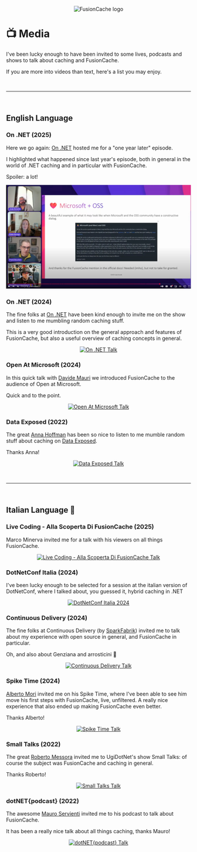 <div align="center">

![FusionCache logo](logo-128x128.png)

</div>

# 📺 Media

I've been lucky enough to have been invited to some lives, podcasts and shows to talk about caching and FusionCache.

If you are more into videos than text, here's a list you may enjoy.


<br/>

<hr>

<br/>


## English Language




### On .NET (2025)

Here we go again: [On .NET](https://learn.microsoft.com/en-us/shows/on-net/) hosted me for a "one year later" episode.

I highlighted what happened since last year's episode, both in general in the world of .NET caching and in particular with FusionCache.

Spoiler: a lot!

<div align="center">

[![On .NET Talk 2025](images/talks/on-dotnet-2025.jpg)](https://www.youtube.com/watch?v=3eZCtQSq9g4)

</div>




### On .NET (2024)

The fine folks at [On .NET](https://learn.microsoft.com/en-us/shows/on-net/) have been kind enough to invite me on the show and listen to me mumbling random caching stuff.

This is a very good introduction on the general approach and features of FusionCache, but also a useful overview of caching concepts in general.

<div align="center">

[![On .NET Talk](images/talks/on-dotnet.jpg)](https://www.youtube.com/watch?v=hCswI2goi7s)

</div>




### Open At Microsoft (2024)

In this quick talk with [Davide Mauri](https://twitter.com/mauridb) we introduced FusionCache to the audience of Open at Microsoft.

Quick and to the point.

<div align="center">

[![Open At Microsoft Talk](images/talks/open-at-microsoft.jpg)](https://www.youtube.com/watch?v=wGKSNqxN4KE)

</div>




### Data Exposed (2022)

The great [Anna Hoffman](https://twitter.com/analyticanna) has been so nice to listen to me mumble random stuff about caching on [Data Exposed](https://learn.microsoft.com/en-us/shows/data-exposed/caching-made-easy-in-azure-sql-db-with-fusioncache-data-exposed).

Thanks Anna!

<div align="center">

[![Data Exposed Talk](images/talks/data-exposed.jpg)](https://www.youtube.com/watch?v=V2fCUoJgVAo)

</div>


<br/>

<hr>

<br/>


## Italian Language 🤌




### Live Coding - Alla Scoperta Di FusionCache (2025)

Marco Minerva invited me for a talk with his viewers on all things FusionCache.

<div align="center">

[![Live Coding - Alla Scoperta Di FusionCache Talk](images/talks/live-coding-alla-scoperta-di-fusioncache.jpg)](https://www.youtube.com/live/tj6w4V_cGRo)

</div>




### DotNetConf Italia (2024)

I've been lucky enough to be selected for a session at the italian version of DotNetConf, where I talked about, you guessed it, hybrid caching in .NET

<div align="center">

[![DotNetConf Italia 2024](images/talks/dotnetconf-italia.jpg)](https://www.improove.tech/videos/3593/Hybrid-Caching-in-NET)

</div>




### Continuous Delivery (2024)

The fine folks at Continuous Delivery (by [SparkFabrik](https://www.sparkfabrik.com/it/)) invited me to talk about my experience with open source in general, and FusionCache in particular.

Oh, and also about Genziana and arrosticini 🙂

<div align="center">

[![Continuous Delivery Talk](images/talks/continuous-delivery.jpg)](https://www.youtube.com/watch?v=E6PBkalmUn8)

</div>




### Spike Time (2024)

[Alberto Mori](https://twitter.com/albx87) invited me on his Spike Time, where I've been able to see him move his first steps with FusionCache, live, unfiltered. A really nice experience that also ended up making FusionCache even better.

Thanks Alberto!

<div align="center">

[![Spike Time Talk](images/talks/spike-time.jpg)](https://www.youtube.com/watch?v=hvcHIEXzaWM)

</div>




### Small Talks (2022)

The great [Roberto Messora](https://twitter.com/robymes) invited me to UgiDotNet's show Small Talks: of course the subject was FusionCache and caching in general.

Thanks Roberto!

<div align="center">

[![Small Talks Talk](images/talks/small-talks.jpg)](https://www.youtube.com/watch?v=DovOX0zIuJ8)

</div>




### dotNET{podcast} (2022)

The awesome [Mauro Servienti](https://twitter.com/mauroservienti) invited me to his podcast to talk about FusionCache.

It has been a really nice talk about all things caching, thanks Mauro!

<div align="center">

[![dotNET{podcast} Talk](images/talks/dotnet-podcast.jpg)](https://www.youtube.com/watch?v=TdPFULPDq-Y)

</div>

